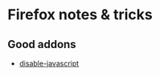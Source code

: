 # Firefox notes & tricks

## Good addons

+ [disable-javascript](https://addons.mozilla.org/es/firefox/addon/disable-javascript/)


